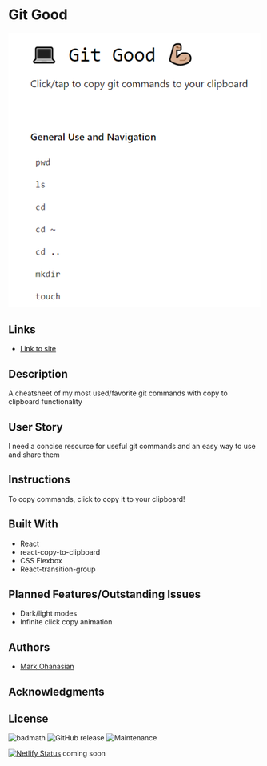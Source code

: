 # Git Good
![Git Good Website Image](/public/gitgood-thumbnail.png)

## Links
* [Link to site](https://git-cheatsheet-mso.netlify.app/)

## Description
A cheatsheet of my most used/favorite git commands with copy to clipboard functionality

## User Story
I need a concise resource for useful git commands and an easy way to use and share them

## Instructions
To copy commands, click to copy it to your clipboard!

## Built With
* React
* react-copy-to-clipboard
* CSS Flexbox
* React-transition-group

## Planned Features/Outstanding Issues
* Dark/light modes
* Infinite click copy animation

## Authors
* [Mark Ohanasian](https://github.com/markohanesian) 

## Acknowledgments

## License

![badmath](https://img.shields.io/github/languages/top/nielsenjared/badmath)
![GitHub release](https://img.shields.io/github/v/release/markohanesian/Burger-Logger)
![Maintenance](https://img.shields.io/badge/Maintained%3F-yes-green.svg)



[![Netlify Status](https://api.netlify.com/api/v1/badges/0c7ff7fe-2af1-4af5-8481-7a5ff9f25a10/deploy-status)](https://app.netlify.com/sites/armenian-names/deploys) coming soon

